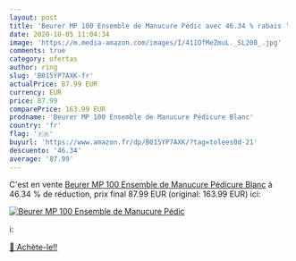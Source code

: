 ```yaml
---
layout: post
title: 'Beurer MP 100 Ensemble de Manucure Pédic avec 46.34 % rabais '
date: 2020-10-05 11:04:34
image: 'https://m.media-amazon.com/images/I/411OfMeZmuL._SL200_.jpg'
comments: true
category: ofertas
author: ring
slug: 'B015YP7AXK-fr'
actualPrice: 87.99 EUR
currency: EUR
price: 87.99
comparePrice: 163.99 EUR
prodname: 'Beurer MP 100 Ensemble de Manucure Pédicure Blanc'
country: 'fr'
flag: '🇫🇷'
buyurl: 'https://www.amazon.fr/dp/B015YP7AXK/?tag=tolees0d-21'
descuento: '46.34'
average: '87.99'
---
```


C'est en vente [Beurer MP 100 Ensemble de Manucure Pédicure Blanc](https://www.amazon.fr/dp/B015YP7AXK/?tag=tolees0d-21)  à  46.34 % de réduction, prix final  87.99 EUR (original: 163.99 EUR) ici:

[![Beurer MP 100 Ensemble de Manucure Pédic](https://m.media-amazon.com/images/I/411OfMeZmuL._SL200_.jpg)](https://www.amazon.fr/dp/B015YP7AXK/?tag=tolees0d-21)

ℹ️:


[🛒 Achète-le!!](https://www.amazon.fr/dp/B015YP7AXK/?tag=tolees0d-21)
